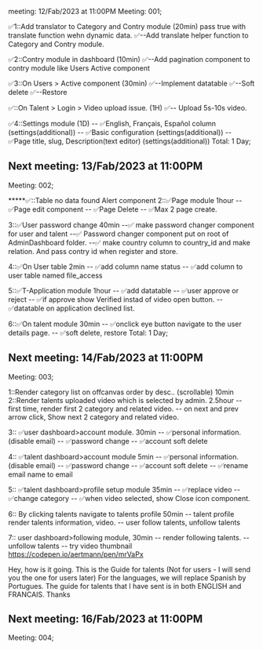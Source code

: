 meeting: 12/Fab/2023 at 11:00PM
Meeting: 001;

✅1::Add translator to Category and Contry module (20min) pass true with translate function wehn dynamic data.
    ✅--Add translate helper function to Category and Contry module.

✅2::Contry module in dashboard (10min)
    ✅--Add pagination component to contry module like Users Active component

✅3::On Users > Active component (30min)
    ✅--Implement datatable
    ✅--Soft delete
    ✅--Restore

✅::On Talent > Login > Video upload issue. (1H)
    ✅-- Upload 5s-10s video.

✅4::Settings module (1D)
    -- ✅English, Français, Español column (settings(additional))
    -- ✅Basic configuration (settings(additional))
    -- ✅Page title, slug, Description(text editor) (settings(additional))
Total: 1 Day;

Next meeting: 13/Fab/2023 at 11:00PM
-----------------------------------------
Meeting: 002;

*****✅::Table no data found Alert component
2::✅Page module 1hour
    -- ✅Page edit component
    -- ✅Page Delete
    -- ✅Max 2 page create.

3::✅User password change 40min
    --✅ make password changer component for user and talent
    --✅ Password changer component put on root of AdminDashboard folder.
    --✅ make country column to country_id and make relation. And pass contry id when register and store.

4::✅On User table 2min
    -- ✅add column name status
    -- ✅add column to user table named file_access

5::✅T-Application module 1hour
    -- ✅add datatable
    -- ✅user approve or reject
    -- ✅if approve show Verified instad of video open button.
    -- ✅datatable on application declined list.

6::✅On talent module 30min
    -- ✅onclick eye button navigate to the user details page.
    -- ✅soft delete, restore
Total: 1 Day;

Next meeting: 14/Fab/2023 at 11:00PM
-----------------------------------------
Meeting: 003;

1::Render category list on offcanvas order by desc.. (scrollable) 10min
2::Render talents uploaded video which is selected by admin. 2.5hour
    -- first time, render first 2 category and related video.
    -- on next and prev arrow click, Show next 2 category and related video.

3:: ✅user dashboard>account module. 30min
    -- ✅personal information.(disable email)
    -- ✅password change
    -- ✅account soft delete

4:: ✅talent dashboard>account module 5min
    -- ✅personal information.(disable email)
    -- ✅password change
    -- ✅account soft delete
    -- ✅rename email name to email

5:: ✅talent dashboard>profile setup module 35min
    -- ✅replace video
    -- ✅change category
    -- ✅when video selected, show Close icon component.

6:: By clicking talents navigate to talents profile 50min
    -- talent profile render talents information, video.
    -- user follow talents, unfollow talents

7:: user dashboard>following module, 30min
    -- render following talents.
    -- unfollow talents
    -- try video thumbnail https://codepen.io/aertmann/pen/mrVaPx

Hey, how is it going. This is the Guide for talents (Not for users - I will send you the one for users later) For the languages, we will replace Spanish by Portugues. The guide for talents that I have sent is in both ENGLISH and FRANCAIS. Thanks





Next meeting: 16/Fab/2023 at 11:00PM
-----------------------------------------
Meeting: 004;